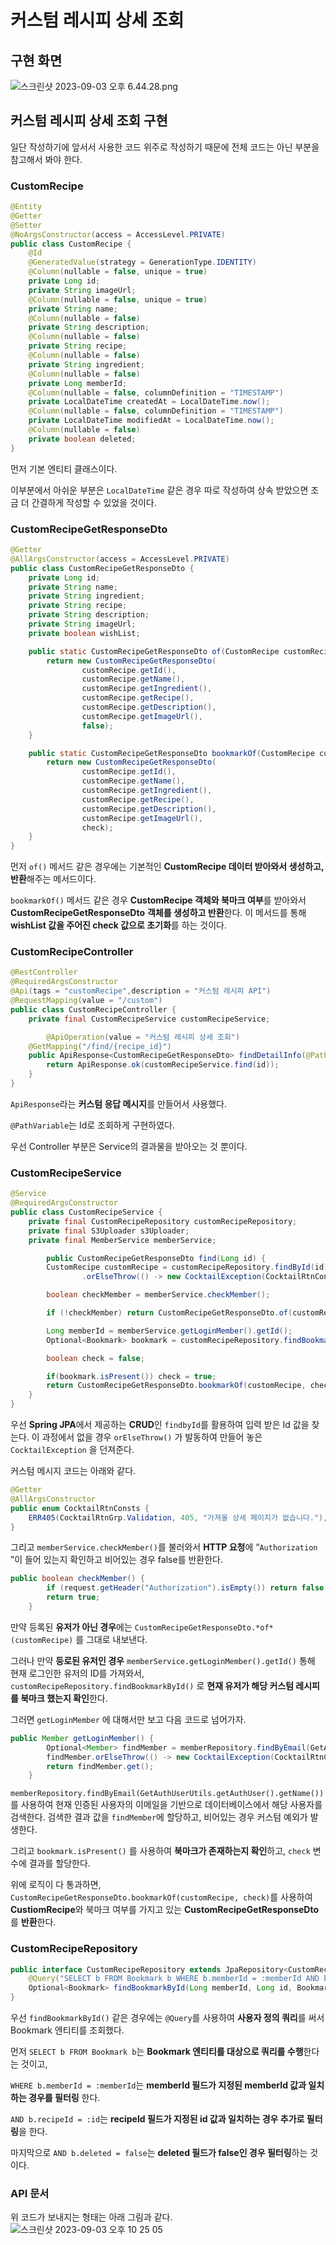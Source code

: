 # 커스텀 레시피 상세 조회

## 구현 화면

![스크린샷 2023-09-03 오후 6.44.28.png](https://github.com/Heo-y-y/development-blog/assets/112863029/a66292b7-39f6-4e48-b142-b14702b5065e)

## 커스텀 레시피 상세 조회 구현

일단 작성하기에 앞서서 사용한 코드 위주로 작성하기 때문에 전체 코드는 아닌 부분을 참고해서 봐야 한다.

### CustomRecipe

```java
@Entity
@Getter
@Setter
@NoArgsConstructor(access = AccessLevel.PRIVATE)
public class CustomRecipe {
    @Id
    @GeneratedValue(strategy = GenerationType.IDENTITY)
    @Column(nullable = false, unique = true)
    private Long id;
    private String imageUrl;
    @Column(nullable = false, unique = true)
    private String name;
    @Column(nullable = false)
    private String description;
    @Column(nullable = false)
    private String recipe;
    @Column(nullable = false)
    private String ingredient;
    @Column(nullable = false)
    private Long memberId;
    @Column(nullable = false, columnDefinition = "TIMESTAMP")
    private LocalDateTime createdAt = LocalDateTime.now();
    @Column(nullable = false, columnDefinition = "TIMESTAMP")
    private LocalDateTime modifiedAt = LocalDateTime.now();
    @Column(nullable = false)
    private boolean deleted;
}
```

먼저 기본 엔티티 클래스이다.

이부분에서 아쉬운 부분은 `LocalDateTime` 같은 경우 따로 작성하여 상속 받았으면 조금 더 간결하게 작성할 수 있었을 것이다.

### CustomRecipeGetResponseDto

```java
@Getter
@AllArgsConstructor(access = AccessLevel.PRIVATE)
public class CustomRecipeGetResponseDto {
    private Long id;
    private String name;
    private String ingredient;
    private String recipe;
    private String description;
    private String imageUrl;
    private boolean wishList;

    public static CustomRecipeGetResponseDto of(CustomRecipe customRecipe) {
        return new CustomRecipeGetResponseDto(
                customRecipe.getId(),
                customRecipe.getName(),
                customRecipe.getIngredient(),
                customRecipe.getRecipe(),
                customRecipe.getDescription(),
                customRecipe.getImageUrl(),
                false);
    }

    public static CustomRecipeGetResponseDto bookmarkOf(CustomRecipe customRecipe, boolean check) {
        return new CustomRecipeGetResponseDto(
                customRecipe.getId(),
                customRecipe.getName(),
                customRecipe.getIngredient(),
                customRecipe.getRecipe(),
                customRecipe.getDescription(),
                customRecipe.getImageUrl(),
                check);
    }
}
```

먼저 `of()` 메서드 같은 경우에는 기본적인 **CustomRecipe 데이터 받아와서 생성하고, 반환**해주는 메서드이다.

`bookmarkOf()` 메서드 같은 경우 **CustomRecipe 객체와 북마크 여부**를 받아와서 **CustomRecipeGetResponseDto** **객체를 생성하고 반환**한다. 이 메서드를 통해 **wishList 값을 주어진 check 값으로 초기화**를 하는 것이다.

### CustomRecipe**Controller**

```java
@RestController
@RequiredArgsConstructor
@Api(tags = "customRecipe",description = "커스텀 레시피 API")
@RequestMapping(value = "/custom")
public class CustomRecipeController {
    private final CustomRecipeService customRecipeService;		

		@ApiOperation(value = "커스텀 레시피 상세 조회")
    @GetMapping("/find/{recipe_id}")
    public ApiResponse<CustomRecipeGetResponseDto> findDetailInfo(@PathVariable("recipe_id") Long id) {
        return ApiResponse.ok(customRecipeService.find(id));
    }
}
```

`ApiResponse`라는 **커스텀 응답 메시지**를 만들어서 사용했다. 

`@PathVariable`는 Id로 조회하게 구현하였다.

우선 Controller 부분은 Service의 결과물을 받아오는 것 뿐이다.

### CustomRecipe**Service**

```java
@Service
@RequiredArgsConstructor
public class CustomRecipeService {
    private final CustomRecipeRepository customRecipeRepository;
    private final S3Uploader s3Uploader;
    private final MemberService memberService;

		public CustomRecipeGetResponseDto find(Long id) {
        CustomRecipe customRecipe = customRecipeRepository.findById(id)
                .orElseThrow(() -> new CocktailException(CocktailRtnConsts.ERR405));

        boolean checkMember = memberService.checkMember();

        if (!checkMember) return CustomRecipeGetResponseDto.of(customRecipe);

        Long memberId = memberService.getLoginMember().getId();
        Optional<Bookmark> bookmark = customRecipeRepository.findBookmarkById(memberId, customRecipe.getId(), Bookmark.RecipeType.CUSTOM_RECIPE);

        boolean check = false;

        if(bookmark.isPresent()) check = true;
        return CustomRecipeGetResponseDto.bookmarkOf(customRecipe, check);
    }
}
```

우선 **Spring JPA**에서 제공하는 **CRUD**인 `findbyId`를 활용하여 입력 받은 Id 값을 찾는다. 이 과정에서 없을 경우 `orElseThrow()` 가 발동하여 만들어 놓은 `CocktailException` 을 던져준다.

커스텀 메시지 코드는 아래와 같다.

```java
@Getter
@AllArgsConstructor
public enum CocktailRtnConsts {
	ERR405(CocktailRtnGrp.Validation, 405, "가져올 상세 페이지가 없습니다."),
}
```

그리고 `memberService.checkMember()`를 불러와서 **HTTP 요청**에 “`Authorization` ”이 들어 있는지 확인하고 비어있는 경우 false를 반환한다.

```java
public boolean checkMember() {
        if (request.getHeader("Authorization").isEmpty()) return false ;
        return true;
    }
```

만약 등록된 **유저가 아닌 경우**에는 `CustomRecipeGetResponseDto.*of*(customRecipe)` 를 그대로 내보낸다. 

그러나 만약 **등로된 유저인 경우** `memberService.getLoginMember().getId()` 통해 현재 로그인한 유저의 ID를 가져와서, `customRecipeRepository.findBookmarkById()` 로 **현재 유저가 해당 커스텀 레시피를 북마크 했는지 확인**한다.

그러면 `getLoginMember` 에 대해서만 보고 다음 코드로 넘어가자.

```java
public Member getLoginMember() {
        Optional<Member> findMember = memberRepository.findByEmail(GetAuthUserUtils.getAuthUser().getName());
        findMember.orElseThrow(() -> new CocktailException(CocktailRtnConsts.ERR401));
        return findMember.get();
    }
```

`memberRepository.findByEmail(GetAuthUserUtils.getAuthUser().getName())`를 사용하여 현재 인증된 사용자의 이메일을 기반으로 데이터베이스에서 해당 사용자를 검색한다. 검색한 결과 값을 `findMember`에 할당하고, 비어있는 경우 커스텀 예외가 발생한다.

그리고 `bookmark.isPresent()` 를 사용하여 **북마크가 존재하는지 확인**하고, `check` 변수에 결과를 할당한다.

위에 로직이 다 통과하면, `CustomRecipeGetResponseDto.bookmarkOf(customRecipe, check)`를 사용하여 **CustiomRecipe**와 북마크 여부를 가지고 있는 **CustomRecipeGetResponseDto**를 **반환**한다.

### CustomRecipeRepository

```java
public interface CustomRecipeRepository extends JpaRepository<CustomRecipe, Long> {
    @Query("SELECT b FROM Bookmark b WHERE b.memberId = :memberId AND b.recipeId = :id AND b.recipeType = :recipeType AND b.deleted = false")
    Optional<Bookmark> findBookmarkById(Long memberId, Long id, Bookmark.RecipeType recipeType);
}
```

우선 `findBookmarkById()` 같은 경우에는 `@Query`를 사용하여 **사용자 정의 쿼리**를 써서 Bookmark 엔티티를 조회했다.

먼저 `SELECT b FROM Bookmark b`는 **Bookmark 엔티티를 대상으로 쿼리를 수행**한다는 것이고,

`WHERE b.memberId = :memberId`는 **memberId 필드가 지정된 memberId 값과 일치하는 경우를 필터링** 한다.

`AND b.recipeId = :id`는 **recipeId 필드가 지정된 id 값과 일치하는 경우 추가로 필터링**을 한다.

마지막으로 `AND b.deleted = false`는 **deleted 필드가 false인 경우 필터링**하는 것이다.

### API 문서
위 코드가 보내지는 형태는 아래 그림과 같다.
![스크린샷 2023-09-03 오후 10 25 05](https://github.com/Heo-y-y/development-blog/assets/112863029/a847baf5-7ae3-4960-a8b3-7ff1a2dce8c2)
